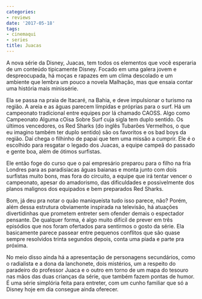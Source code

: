 ```yaml
---
categories:
- reviews
date: '2017-05-18'
tags:
- cinemaqui
- series
title: Juacas
---
```


A nova série da Disney, Juacas, tem todos os elementos que  você esperaria de um conteúdo tipicamente Disney. Focado em uma galera jovem e despreocupada, há moças e rapazes em um clima descolado e um ambiente que lembra um pouco a novela Malhação, mas que ensaia contar uma história mais minissérie.

Ela se passa na praia de Itacaré, na Bahia, e deve impulsionar o turismo na região. A areia e as águas parecem límpidas e próprias para o surf. Há um campeonato tradicional entre equipes por lá chamado CAOSS. Algo como Campeonato Alguma cOisa Sobre Surf cuja sigla tem duplo sentido. Os últimos vencedores, os Red Sharks (do inglês Tubarões Vermelhos, o que eu imagino também ter duplo sentido) são os favoritos e os bad boys da região. Daí chega o filhinho de papai que tem uma missão a cumprir. Ele é o escolhido para resgatar o legado dos Juacas, a equipe campeã do passado e gente boa, além de ótimos surfistas.

Ele então foge do curso que o pai empresário preparou para o filho na fria Londres para as paradisíacas águas baianas e monta junto com dois surfistas muito bons, mas fora do circuito, a equipe que irá tentar vencer o campeonato, apesar do amadorismo, das dificuldades e possivelmente dos planos malignos dos equipados e bem preparados Red Sharks.

Bom, já deu pra notar o quão maniqueísta tudo isso parece, não? Porém, além dessa estrutura obviamente inspirada na televisão, há atuações divertidinhas que prometem entreter sem ofender demais o espectador pensante. De qualquer forma, é algo muito difícil de prever em três episódios que nos foram ofertados para sentirmos o gosto da série. Ela basicamente parece passear entre pequenos conflitos que são quase sempre resolvidos trinta segundos depois, conta uma piada e parte pra próxima.

No meio disso ainda há a apresentação de personagens secundários, como o radialista e a dona da lanchonete, dois mistérios, um a respeito do paradeiro do professor Juaca e o outro em torno de um mapa do tesouro nas mãos das duas crianças da série, que também fazem pontas de humor. É uma série simplória feita para entreter, com um cunho familiar que só a Disney hoje em dia consegue ainda oferecer.